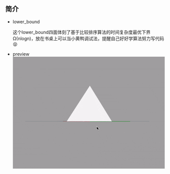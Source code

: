 ## 简介
- lower_bound

   这个lower_bound四面体刻了基于比较排序算法的时间复杂度最优下界 Ω(nlogn)，放在书桌上可以当小黄鸭调试法，提醒自己好好学算法努力写代码😝
   
- preview
   ![image](https://github.com/xiaomeizhuang/3DP/blob/master/lower_bound/lower_bound.gif)
